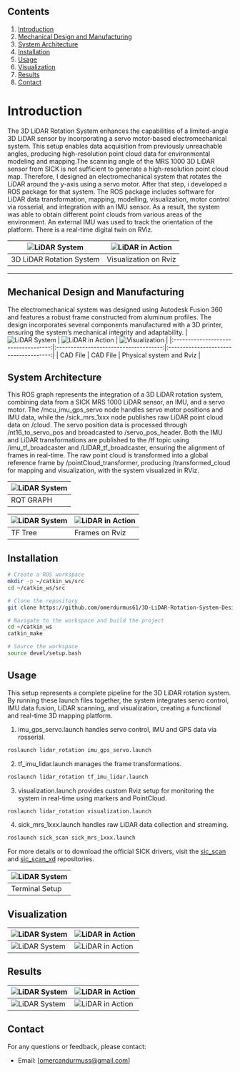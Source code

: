 ## Contents

1. [Introduction](#introduction)
2. [Mechanical Design and Manufacturing](#mechanical-design-and-manufacturing)
3. [System Architecture](#system-architecture)
4. [Installation](#installation)
5. [Usage](#usage)
6. [Visualization](#visualization)
7. [Results](#results)
8. [Contact](#contact)

   
# Introduction
The 3D LiDAR Rotation System enhances the capabilities of a limited-angle 3D LiDAR sensor by incorporating a servo motor-based electromechanical system. This setup enables data acquisition from previously unreachable angles, producing high-resolution point cloud data for environmental modeling and mapping.The scanning angle of the MRS 1000 3D LiDAR sensor from SICK is not sufficient to generate a high-resolution point cloud map. Therefore, I designed an electromechanical system that rotates the LiDAR around the y-axis using a servo motor. After that step, i developed a ROS package for that system. The ROS package includes software for LiDAR data transformation, mapping, modelling, visualization, motor control via rosserial, and integration with an IMU sensor. As a result, the system was able to obtain different point clouds from various areas of the environment. An external IMU was used to track the orientation of the platform. There is a real-time digital twin on RViz.

| ![LiDAR System](https://github.com/omerdurmus61/3D-LiDAR-Rotation-System-Design/blob/master/images/physical_system_montaged.jpg) | ![LiDAR in Action](https://github.com/omerdurmus61/3D-LiDAR-Rotation-System-Design/blob/master/images/gif2.gif) |
|------------------------------------|------------------------------------|
| 3D LiDAR Rotation System              | Visualization on Rviz               |

---

## Mechanical Design and Manufacturing
The electromechanical system  was designed using Autodesk Fusion 360 and features a robust frame constructed from aluminum profiles. The design incorporates several components manufactured with a 3D printer, ensuring the system’s mechanical integrity and adaptability.
| ![LiDAR System](https://github.com/omerdurmus61/3D-LiDAR-Rotation-System-Design/blob/master/images/CAD1.png) | ![LiDAR in Action](https://github.com/omerdurmus61/3D-LiDAR-Rotation-System-Design/blob/master/images/CAD2.png) | ![Visualization](https://github.com/omerdurmus61/3D-LiDAR-Rotation-System-Design/blob/master/images/physical_system.gif) |
|:-----------------------------------:|:-------------------------------------:|:-------------------------------------:|
| CAD File                  | CAD File                       | Physical system and Rviz                |


## System Architecture
This ROS graph represents the integration of a 3D LiDAR rotation system, combining data from a SICK MRS 1000 LiDAR sensor, an IMU, and a servo motor. The /mcu_imu_gps_servo node handles servo motor positions and IMU data, while the /sick_mrs_1xxx node publishes raw LiDAR point cloud data on /cloud. The servo position data is processed through /nt16_to_servo_pos and broadcasted to /servo_pos_header. Both the IMU and LiDAR transformations are published to the /tf topic using /imu_tf_broadcaster and /LIDAR_tf_broadcaster, ensuring the alignment of frames in real-time. The raw point cloud is transformed into a global reference frame by /pointCloud_transformer, producing /transformed_cloud for mapping and visualization, with the system visualized in RViz.

| ![LiDAR System](https://github.com/omerdurmus61/3D-LiDAR-Rotation-System-Design/blob/master/images/rosgraph.png) | 
|------------------------------------|
| RQT GRAPH                          |

| ![LiDAR System](https://github.com/omerdurmus61/3D-LiDAR-Rotation-System-Design/blob/master/images/frame_tree.png) | ![LiDAR in Action](https://github.com/omerdurmus61/3D-LiDAR-Rotation-System-Design/blob/master/images/frames.png) |
|------------------------------------|------------------------------------|
| TF Tree              | Frames on Rviz               |

## Installation
```bash
# Create a ROS workspace
mkdir -p ~/catkin_ws/src
cd ~/catkin_ws/src

# Clone the repository
git clone https://github.com/omerdurmus61/3D-LiDAR-Rotation-System-Design.git

# Navigate to the workspace and build the project
cd ~/catkin_ws
catkin_make

# Source the workspace
source devel/setup.bash
```

## Usage
This setup represents a complete pipeline for the 3D LiDAR rotation system. By running these launch files together, the system integrates servo control, IMU data fusion, LiDAR scanning, and visualization, creating a functional and real-time 3D mapping platform.
   
1. imu_gps_servo.launch handles servo control, IMU and GPS data via rosserial.
```bash
roslaunch lidar_rotation imu_gps_servo.launch
```
2. tf_imu_lidar.launch manages the frame transformations.
```bash
roslaunch lidar_rotation tf_imu_lidar.launch
```
3. visualization.launch provides custom Rviz setup for monitoring the system in real-time using markers and PointCloud.
```bash
roslaunch lidar_rotation visualization.launch
```
4. sick_mrs_1xxx.launch handles raw LiDAR data collection and streaming.
```bash
roslaunch sick_scan sick_mrs_1xxx.launch
```
For more details or to download the official SICK drivers, visit the [sic_scan](https://github.com/SICKAG/sick_scan) and [sic_scan_xd](https://github.com/SICKAG/sick_scan_xd) repositories.

| ![LiDAR System](https://github.com/omerdurmus61/3D-LiDAR-Rotation-System-Design/blob/master/images/terminal_setup.png) | 
|------------------------------------|
| Terminal Setup                     |


## Visualization
| ![LiDAR System](https://github.com/omerdurmus61/3D-LiDAR-Rotation-System-Design/blob/master/images/gif0.gif) | ![LiDAR in Action](https://github.com/omerdurmus61/3D-LiDAR-Rotation-System-Design/blob/master/images/gif1.gif) |
|------------------------------------|------------------------------------|
| ![LiDAR System](https://github.com/omerdurmus61/3D-LiDAR-Rotation-System-Design/blob/master/images/gif3.gif) | ![LiDAR in Action](https://github.com/omerdurmus61/3D-LiDAR-Rotation-System-Design/blob/master/images/gif4.gif) |
## Results
| ![LiDAR System](https://github.com/omerdurmus61/3D-LiDAR-Rotation-System-Design/blob/master/images/face.png) | ![LiDAR in Action](https://github.com/omerdurmus61/3D-LiDAR-Rotation-System-Design/blob/master/images/indoor.png) |
|------------------------------------|------------------------------------|
| ![LiDAR System](https://github.com/omerdurmus61/3D-LiDAR-Rotation-System-Design/blob/master/images/segmantation.png) | ![LiDAR in Action](https://github.com/omerdurmus61/3D-LiDAR-Rotation-System-Design/blob/master/images/human.png) |

## Contact
For any questions or feedback, please contact:
- Email: [omercandurmuss@gmail.com]
